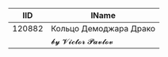 | IID | IName               |
|-----|---------------------|
| 120882 | Кольцо Демоджара Драко |
|     | 𝓫𝔂 𝓥𝓲𝓬𝓽𝓸𝓻 𝓟𝓪𝓿𝓵𝓸𝓿   |